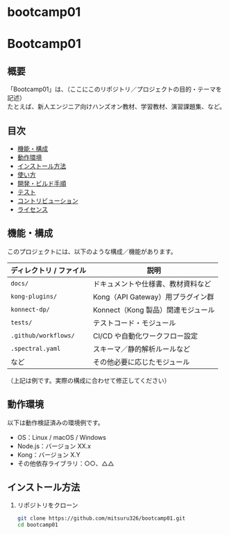 # bootcamp01
# Bootcamp01

## 概要

「Bootcamp01」は、（ここにこのリポジトリ／プロジェクトの目的・テーマを記述）  
たとえば、新人エンジニア向けハンズオン教材、学習教材、演習課題集、など。

## 目次

- [機能・構成](#機能構成)  
- [動作環境](#動作環境)  
- [インストール方法](#インストール方法)  
- [使い方](#使い方)  
- [開発・ビルド手順](#開発ビルド手順)  
- [テスト](#テスト)  
- [コントリビューション](#コントリビューション)  
- [ライセンス](#ライセンス)  

## 機能・構成

このプロジェクトには、以下のような構成／機能があります。

| ディレクトリ / ファイル | 説明 |
|--------------------------|------|
| `docs/`                  | ドキュメントや仕様書、教材資料など |
| `kong-plugins/`          | Kong（API Gateway）用プラグイン群 |
| `konnect-dp/`            | Konnect（Kong 製品）関連モジュール |
| `tests/`                 | テストコード・モジュール |
| `.github/workflows/`     | CI/CD や自動化ワークフロー設定 |
| `.spectral.yaml`         | スキーマ／静的解析ルールなど |
| など                     | その他必要に応じたモジュール |

（上記は例です。実際の構成に合わせて修正してください）

## 動作環境

以下は動作検証済みの環境例です。

- OS：Linux / macOS / Windows  
- Node.js：バージョン XX.x  
- Kong：バージョン X.Y  
- その他依存ライブラリ：○○、△△  

## インストール方法

1. リポジトリをクローン  
   ```bash
   git clone https://github.com/mitsuru326/bootcamp01.git
   cd bootcamp01
